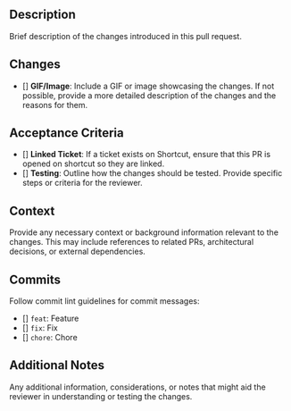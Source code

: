 ## Description

Brief description of the changes introduced in this pull request.

## Changes

- [] **GIF/Image**: Include a GIF or image showcasing the changes. If not possible, provide a more detailed description of the changes and the reasons for them.

## Acceptance Criteria

- [] **Linked Ticket**: If a ticket exists on Shortcut, ensure that this PR is opened on shortcut so they are linked.
- [] **Testing**: Outline how the changes should be tested. Provide specific steps or criteria for the reviewer.

## Context

Provide any necessary context or background information relevant to the changes. This may include references to related PRs, architectural decisions, or external dependencies.

## Commits

Follow commit lint guidelines for commit messages:

- [] `feat`: Feature
- [] `fix`: Fix
- [] `chore`: Chore

## Additional Notes

Any additional information, considerations, or notes that might aid the reviewer in understanding or testing the changes.
